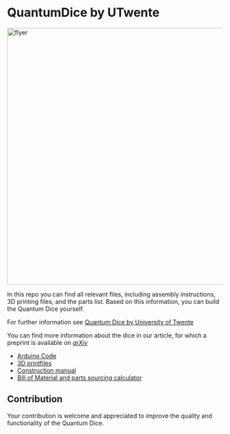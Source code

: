 # QuantumDice by UTwente

<img src="images/Quantum_Dice_Flyer.png" alt="flyer" width="600"/>

In this repo you can find all relevant files, including assembly instructions, 3D printing files, and the parts list. Based on this information, you can build the Quantum Dice yourself.

For further information see [Quantum Dice by University of Twente](ut.onl/quantumdice)

You can find more information about the dice in our article, for which a preprint is available on [*arXiv*](https://arxiv.org/abs/2510.04931)

- [Arduino Code](https://github.com/qlab-utwente/Quantum-Dice-by-UTwente/tree/main/Arduino)
- [3D printfiles](https://github.com/qlab-utwente/Quantum-Dice-by-UTwente/tree/main/3D%20print%20files)
- [Construction manual](<3D print files/ConstructionManual.md>)
- [Bill of Material and parts sourcing calculator](https://github.com/qlab-utwente/Quantum-Dice-by-UTwente/blob/main/3D%20print%20files/Bill%20of%20Material%20quantum%20dice.xlsx)

## Contribution

Your contribution is welcome and appreciated to improve the quality and functionality of the Quantum Dice.
